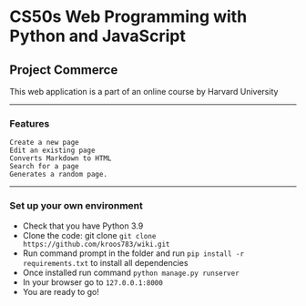 # CS50s Web Programming with Python and JavaScript
## Project Commerce
This web application is a part of an online course by Harvard University

---

### Features

    Create a new page
    Edit an existing page
    Converts Markdown to HTML
    Search for a page
    Generates a random page.

---

### Set up your own environment

- Check that you have Python 3.9
- Clone the code: git clone ```git clone https://github.com/kroos783/wiki.git```
- Run command prompt in the folder and run ```pip install -r requirements.txt``` to install all dependencies
- Once installed run command ```python manage.py runserver```
- In your browser go to ```127.0.0.1:8000```
- You are ready to go!
